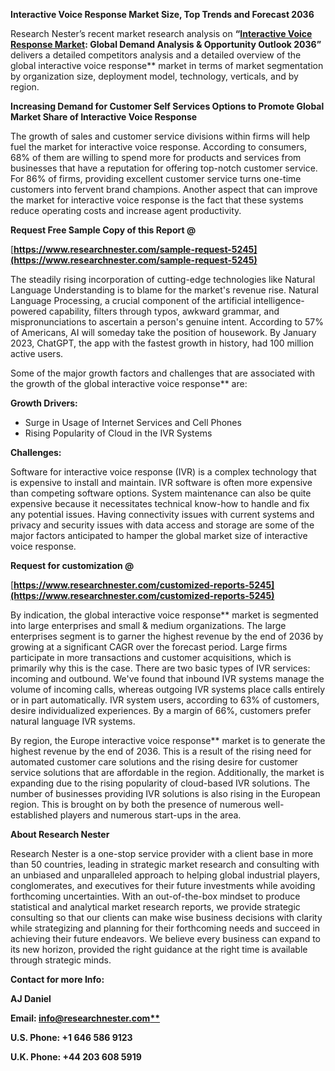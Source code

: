 ﻿**Interactive Voice Response Market Size, Top Trends and Forecast 2036**

Research Nester’s recent market research analysis on **“[Interactive Voice Response Market](https://www.researchnester.com/reports/interactive-voice-response-market/5245): Global Demand Analysis & Opportunity Outlook 2036”** delivers a detailed competitors analysis and a detailed overview of the global interactive voice response** market in terms of market segmentation by organization size, deployment model, technology, verticals, and by region. 

**Increasing Demand for Customer Self Services Options to Promote Global Market Share of Interactive Voice Response**

The growth of sales and customer service divisions within firms will help fuel the market for interactive voice response. According to consumers, 68% of them are willing to spend more for products and services from businesses that have a reputation for offering top-notch customer service. For 86% of firms, providing excellent customer service turns one-time customers into fervent brand champions. Another aspect that can improve the market for interactive voice response is the fact that these systems reduce operating costs and increase agent productivity.

**Request Free Sample Copy of this Report @**

[**https://www.researchnester.com/sample-request-5245](https://www.researchnester.com/sample-request-5245)** 

The steadily rising incorporation of cutting-edge technologies like Natural Language Understanding is to blame for the market's revenue rise. Natural Language Processing, a crucial component of the artificial intelligence-powered capability, filters through typos, awkward grammar, and mispronunciations to ascertain a person's genuine intent. According to 57% of Americans, AI will someday take the position of housework. By January 2023, ChatGPT, the app with the fastest growth in history, had 100 million active users.

Some of the major growth factors and challenges that are associated with the growth of the global interactive voice response** are:

**Growth Drivers:**

- Surge in Usage of Internet Services and Cell Phones
- Rising Popularity of Cloud in the IVR Systems

**Challenges:**

Software for interactive voice response (IVR) is a complex technology that is expensive to install and maintain. IVR software is often more expensive than competing software options. System maintenance can also be quite expensive because it necessitates technical know-how to handle and fix any potential issues. Having connectivity issues with current systems and privacy and security issues with data access and storage are some of the major factors anticipated to hamper the global market size of interactive voice response.

**Request for customization @**

[**https://www.researchnester.com/customized-reports-5245](https://www.researchnester.com/customized-reports-5245)** 

By indication, the global interactive voice response** market is segmented into large enterprises and small & medium organizations. The large enterprises segment is to garner the highest revenue by the end of 2036 by growing at a significant CAGR over the forecast period. Large firms participate in more transactions and customer acquisitions, which is primarily why this is the case. There are two basic types of IVR services: incoming and outbound. We've found that inbound IVR systems manage the volume of incoming calls, whereas outgoing IVR systems place calls entirely or in part automatically. IVR system users, according to 63% of customers, desire individualized experiences.  By a margin of 66%, customers prefer natural language IVR systems.

By region, the Europe interactive voice response** market is to generate the highest revenue by the end of 2036. This is a result of the rising need for automated customer care solutions and the rising desire for customer service solutions that are affordable in the region. Additionally, the market is expanding due to the rising popularity of cloud-based IVR solutions. The number of businesses providing IVR solutions is also rising in the European region. This is brought on by both the presence of numerous well-established players and numerous start-ups in the area.

**About Research Nester**

Research Nester is a one-stop service provider with a client base in more than 50 countries, leading in strategic market research and consulting with an unbiased and unparalleled approach to helping global industrial players, conglomerates, and executives for their future investments while avoiding forthcoming uncertainties. With an out-of-the-box mindset to produce statistical and analytical market research reports, we provide strategic consulting so that our clients can make wise business decisions with clarity while strategizing and planning for their forthcoming needs and succeed in achieving their future endeavors. We believe every business can expand to its new horizon, provided the right guidance at the right time is available through strategic minds.

**Contact for more Info:**

**AJ Daniel**

**Email: [info@researchnester.com**](mailto:info@researchnester.com)**

**U.S. Phone: +1 646 586 9123** 

**U.K. Phone: +44 203 608 5919**

